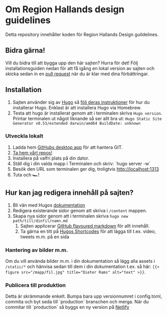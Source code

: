 
# Om Region Hallands design guidelines
Detta repository innehåller koden för Region Hallands Design guildelines.

## Bidra gärna!
Vill du bidra till att bygga upp den här sajten? Hurra för det! Följ installationsguiden nedan för att få igång en lokal version av sajten och skicka sedan in en [pull request](https://help.github.com/articles/creating-a-pull-request/) när du är klar med dina förbättringar.

## Installation

1. Sajten använder sig av [Hugo](https://gohugo.io/) så [följ deras instruktioner](https://gohugo.io/getting-started/installing/) för hur du installerar Hugo. Enklast är att installera Hugo via Homebrew.
2. Testa att hugo är installerat genom att i terminalen skriva `Hugo version`. Printar terminalen ut något liknande så ser allt bra ut:
`Hugo Static Site Generator v0.53/extended darwin/amd64 BuildDate: unknown`

### Utveckla lokalt

1. Ladda hem [GitHubs desktop app](https://desktop.github.com/) för att hantera GIT.
2. [Ta hem vårt repos!](x-github-client://openRepo/https://github.com/RegionHalland/design.regionhalland.se)
3. Installera på valfri plats på din dator.
4. Ställ dig i din valda mapp i Terminalen och skriv: ´hugo server -w´
3. Besök den URL som terminalen ger dig, troligtvis [http://localhost:1313](http://localhost:1313)
4. Tuta och 🏎!

## Hur kan jag redigera innehåll på sajten?
1. Bli vän med Hugos [dokumentation](https://gohugo.io/documentation/)
2. Redigera existerande sidor genom att skriva i `/content` mappen.
3. Skapa nya sidor genom att i terminalen skriva `hugo new path/till/dinfil/namn.md`
    1. Sajten applicerar [GitHub flavoured markdown](https://guides.github.com/features/mastering-markdown/) för allt innehåll.
    2. Ta gärna en titt på [Hugos Shortcodes](https://gohugo.io/content-management/shortcodes/) för att lägga till t.ex. video, tweets m.m. på en sida

### Hantering av bilder m.m.
Om du vill använda bilder m.m. i din dokumentation så lägg alla assets i `/static/*` och hänvisa sedan till dem i din dokumentation t.ex. så här: `{{< figure src="/mapp/fil.jpg" title="Dieter Rams" alt="text" >}}`.

### Publicera till produktion

Detta är skrämmande enkelt. Bumpa bara upp versionnumret i config.toml, commita och byt seda till ´production´ branschen och merga. När du commitar till ´production´ så byggs en ny version på [Netlify](https://regionhalland-design.netlify.com/)

